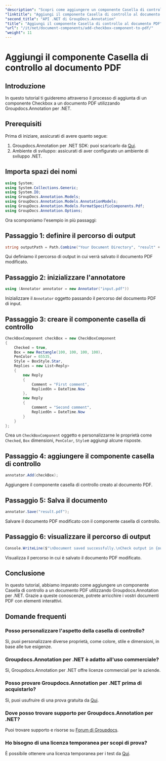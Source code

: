 ```yaml
---
"description": "Scopri come aggiungere un componente Casella di controllo ai documenti PDF utilizzando Groupdocs.Annotation per .NET. Arricchisci i tuoi PDF con elementi interattivi."
"linktitle": "Aggiungi il componente Casella di controllo al documento PDF"
"second_title": "API .NET di GroupDocs.Annotation"
"title": "Aggiungi il componente Casella di controllo al documento PDF"
"url": "/it/net/document-components/add-checkbox-component-to-pdf/"
"weight": 11
---
```


# Aggiungi il componente Casella di controllo al documento PDF

## Introduzione
In questo tutorial ti guideremo attraverso il processo di aggiunta di un componente Checkbox a un documento PDF utilizzando Groupdocs.Annotation per .NET.
## Prerequisiti
Prima di iniziare, assicurati di avere quanto segue:
1. Groupdocs.Annotation per .NET SDK: puoi scaricarlo da [Qui](https://releases.groupdocs.com/annotation/net/).
2. Ambiente di sviluppo: assicurati di aver configurato un ambiente di sviluppo .NET.

## Importa spazi dei nomi
```csharp
using System;
using System.Collections.Generic;
using System.IO;
using GroupDocs.Annotation.Models;
using GroupDocs.Annotation.Models.AnnotationModels;
using GroupDocs.Annotation.Models.FormatSpecificComponents.Pdf;
using GroupDocs.Annotation.Options;
```
Ora scomponiamo l'esempio in più passaggi:
## Passaggio 1: definire il percorso di output
```csharp
string outputPath = Path.Combine("Your Document Directory", "result" + Path.GetExtension("input.pdf"));
```
Qui definiamo il percorso di output in cui verrà salvato il documento PDF modificato.
## Passaggio 2: inizializzare l'annotatore
```csharp
using (Annotator annotator = new Annotator("input.pdf"))
```
Inizializzare il `Annotator` oggetto passando il percorso del documento PDF di input.
## Passaggio 3: creare il componente casella di controllo
```csharp
CheckBoxComponent checkBox = new CheckBoxComponent
{
    Checked = true,
    Box = new Rectangle(100, 100, 100, 100),
    PenColor = 65535,
    Style = BoxStyle.Star,
    Replies = new List<Reply>
    {
        new Reply
        {
            Comment = "First comment",
            RepliedOn = DateTime.Now
        },
        new Reply
        {
            Comment = "Second comment",
            RepliedOn = DateTime.Now
        }
    }
};
```
Crea un `CheckBoxComponent` oggetto e personalizzarne le proprietà come `Checked`, `Box` dimensioni, `PenColor`, `Style`e aggiungi alcune risposte.
## Passaggio 4: aggiungere il componente casella di controllo
```csharp
annotator.Add(checkBox);
```
Aggiungere il componente casella di controllo creato al documento PDF.
## Passaggio 5: Salva il documento
```csharp
annotator.Save("result.pdf");
```
Salvare il documento PDF modificato con il componente casella di controllo.
## Passaggio 6: visualizzare il percorso di output
```csharp
Console.WriteLine($"\nDocument saved successfully.\nCheck output in {outputPath}.");
```
Visualizza il percorso in cui è salvato il documento PDF modificato.

## Conclusione
In questo tutorial, abbiamo imparato come aggiungere un componente Casella di controllo a un documento PDF utilizzando Groupdocs.Annotation per .NET. Grazie a queste conoscenze, potrete arricchire i vostri documenti PDF con elementi interattivi.
## Domande frequenti
### Posso personalizzare l'aspetto della casella di controllo?
Sì, puoi personalizzare diverse proprietà, come colore, stile e dimensioni, in base alle tue esigenze.
### Groupdocs.Annotation per .NET è adatto all'uso commerciale?
Sì, Groupdocs.Annotation per .NET offre licenze commerciali per le aziende.
### Posso provare Groupdocs.Annotation per .NET prima di acquistarlo?
Sì, puoi usufruire di una prova gratuita da [Qui](https://releases.groupdocs.com/).
### Dove posso trovare supporto per Groupdocs.Annotation per .NET?
Puoi trovare supporto e risorse su [Forum di Groupdocs](https://forum.groupdocs.com/c/annotation/10).
### Ho bisogno di una licenza temporanea per scopi di prova?
È possibile ottenere una licenza temporanea per i test da [Qui](https://purchase.groupdocs.com/temporary-license/).